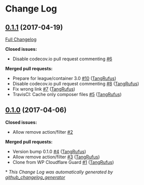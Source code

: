 # Change Log

## [0.1.1](https://github.com/TypistTech/wp-contained-hook/tree/0.1.1) (2017-04-19)
[Full Changelog](https://github.com/TypistTech/wp-contained-hook/compare/0.1.0...0.1.1)

**Closed issues:**

- Disable codecov.io pull request commenting [\#6](https://github.com/TypistTech/wp-contained-hook/issues/6)

**Merged pull requests:**

- Prepare for league/container 3.0 [\#10](https://github.com/TypistTech/wp-contained-hook/pull/10) ([TangRufus](https://github.com/TangRufus))
- Disable codecov.io pull request commenting [\#8](https://github.com/TypistTech/wp-contained-hook/pull/8) ([TangRufus](https://github.com/TangRufus))
- Fix wrong link [\#7](https://github.com/TypistTech/wp-contained-hook/pull/7) ([TangRufus](https://github.com/TangRufus))
- TravisCI: Cache only composer files [\#5](https://github.com/TypistTech/wp-contained-hook/pull/5) ([TangRufus](https://github.com/TangRufus))

## [0.1.0](https://github.com/TypistTech/wp-contained-hook/tree/0.1.0) (2017-04-06)
**Closed issues:**

- Allow remove action/filter [\#2](https://github.com/TypistTech/wp-contained-hook/issues/2)

**Merged pull requests:**

- Version bump 0.1.0 [\#4](https://github.com/TypistTech/wp-contained-hook/pull/4) ([TangRufus](https://github.com/TangRufus))
- Allow remove action/filter [\#3](https://github.com/TypistTech/wp-contained-hook/pull/3) ([TangRufus](https://github.com/TangRufus))
- Clone from WP Cloudflare Guard [\#1](https://github.com/TypistTech/wp-contained-hook/pull/1) ([TangRufus](https://github.com/TangRufus))



\* *This Change Log was automatically generated by [github_changelog_generator](https://github.com/skywinder/Github-Changelog-Generator)*